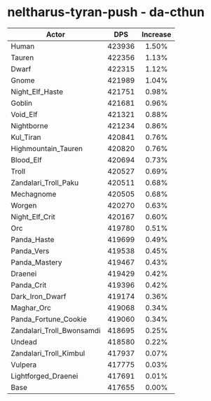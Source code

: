 # neltharus-tyran-push - da-cthun
| Actor | DPS | Increase |
|---|:---:|:---:|
|Human|423936|1.50%|
|Tauren|422356|1.13%|
|Dwarf|422315|1.12%|
|Gnome|421989|1.04%|
|Night_Elf_Haste|421751|0.98%|
|Goblin|421681|0.96%|
|Void_Elf|421321|0.88%|
|Nightborne|421234|0.86%|
|Kul_Tiran|420841|0.76%|
|Highmountain_Tauren|420820|0.76%|
|Blood_Elf|420694|0.73%|
|Troll|420527|0.69%|
|Zandalari_Troll_Paku|420511|0.68%|
|Mechagnome|420505|0.68%|
|Worgen|420270|0.63%|
|Night_Elf_Crit|420167|0.60%|
|Orc|419780|0.51%|
|Panda_Haste|419699|0.49%|
|Panda_Vers|419538|0.45%|
|Panda_Mastery|419467|0.43%|
|Draenei|419429|0.42%|
|Panda_Crit|419396|0.42%|
|Dark_Iron_Dwarf|419174|0.36%|
|Maghar_Orc|419068|0.34%|
|Panda_Fortune_Cookie|419060|0.34%|
|Zandalari_Troll_Bwonsamdi|418695|0.25%|
|Undead|418580|0.22%|
|Zandalari_Troll_Kimbul|417937|0.07%|
|Vulpera|417775|0.03%|
|Lightforged_Draenei|417691|0.01%|
|Base|417655|0.00%|
